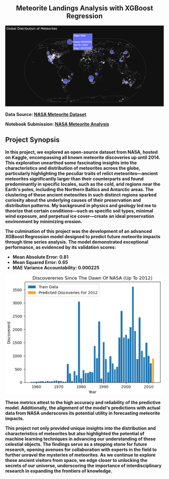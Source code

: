 <div align="center">
  <h2><b>Meteorite Landings Analysis with XGBoost Regression<b></h2>
</div>

![Global Mass Distribution](https://github.com/TaberNater96/Data-Science/blob/main/NASA%20Meteorites/images/Global%20Mass%20Distribution.png?raw=true)

Data Source: [NASA Meteorite Dataset](https://www.kaggle.com/datasets/sujaykapadnis/meteorites-dataset)

Notebook Submission: [NASA Meteorite Analysis](https://www.kaggle.com/code/godragons6/nasa-meteorites-a-comprehensive-overview)

## Project Synopsis

In this project, we explored an open-source dataset from NASA, hosted on Kaggle, encompassing all known meteorite discoveries up until 2014. This exploration unearthed some fascinating insights into the characteristics and distribution of meteorites across the globe, particularly highlighting the peculiar traits of relict meteorites—ancient meteorites significantly larger than their counterparts and found predominantly in specific locales, such as the cold, arid regions near the Earth's poles, including the Northern Baltics and Antarctic areas. The clustering of these ancient meteorites in such distinct regions sparked curiosity about the underlying causes of their preservation and distribution patterns. My background in physics and geology led me to theorize that certain conditions—such as specific soil types, minimal wind exposure, and perpetual ice cover—create an ideal preservation environment by minimizing erosion.

The culmination of this project was the development of an advanced XGBoost Regression model designed to predict future meteorite impacts through time series analysis. The model demonstrated exceptional performance, as evidenced by its validation scores:

- Mean Absolute Error: 0.81
- Mean Squared Error: 0.65
- MAE Variance Accountability: 0.000225

![ML Output](https://github.com/TaberNater96/Data-Science/blob/main/NASA%20Meteorites/images/ML%20Output.png?raw=true)

These metrics attest to the high accuracy and reliability of the predictive model. Additionally, the alignment of the model's predictions with actual data from NASA underscores its potential utility in forecasting meteorite impacts.

This project not only provided unique insights into the distribution and characteristics of meteorites but also highlighted the potential of machine learning techniques in advancing our understanding of these celestial objects. The findings serve as a stepping stone for future research, opening avenues for collaboration with experts in the field to further unravel the mysteries of meteorites. As we continue to explore these ancient visitors from space, we edge closer to unlocking the secrets of our universe, underscoring the importance of interdisciplinary research in expanding the frontiers of knowledge.
